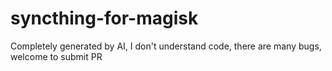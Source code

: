 # syncthing-for-magisk
Completely generated by AI, I don't understand code, there are many bugs, welcome to submit PR
